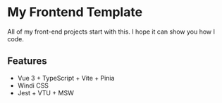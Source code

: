 # My Frontend Template
All of my front-end projects start with this. I hope it can show you how I code.

## Features
- Vue 3 + TypeScript + Vite + Pinia
- Windi CSS
- Jest + VTU + MSW
